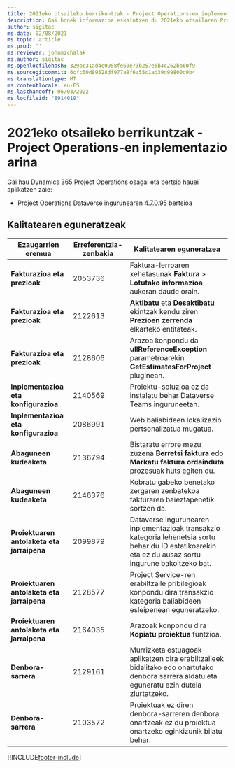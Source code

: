 ```yaml
---
title: 2021eko otsaileko berrikuntzak - Project Operations-en inplementazio arina
description: Gai honek informazioa eskaintzen du 2021eko otsailaren Project Operations inplementazio arinaren bertsioan eskuragarri dauden kalitate-eguneratzeei buruz.
author: sigitac
ms.date: 02/08/2021
ms.topic: article
ms.prod: ''
ms.reviewer: johnmichalak
ms.author: sigitac
ms.openlocfilehash: 329bc31ad4c0958fe60e73b257e6b4c262bb60f9
ms.sourcegitcommit: 6cfc50d89528df977a8f6a55c1ad39d99800d9b4
ms.translationtype: MT
ms.contentlocale: eu-ES
ms.lasthandoff: 06/03/2022
ms.locfileid: "8914019"
---
```

# <a name="whats-new-february-2021---project-operations-lite-deployment"></a>2021eko otsaileko berrikuntzak - Project Operations-en inplementazio arina

Gai hau Dynamics 365 Project Operations osagai eta bertsio hauei aplikatzen zaie:

  - Project Operations Dataverse ingurunearen 4.7.0.95 bertsioa

## <a name="quality-updates"></a>Kalitatearen eguneratzeak

| **Ezaugarrien eremua** | **Erreferentzia-zenbakia** | **Kalitatearen eguneratzea** |
| --- | --- | --- |
| **Fakturazioa eta prezioak** | 2053736 | Faktura-lerroaren xehetasunak **Faktura** > **Lotutako informazioa** aukeran daude orain. |
| **Fakturazioa eta prezioak** | 2122613 | **Aktibatu** eta **Desaktibatu** ekintzak kendu ziren **Prezioen zerrenda** elkarteko entitateak. |
| **Fakturazioa eta prezioak** | 2128606 | Arazoa konpondu da **ullReferenceException** parametroarekin **GetEstimatesForProject** pluginean. |
| **Inplementazioa eta konfigurazioa** | 2140569 | Proiektu-soluzioa ez da instalatu behar Dataverse Teams inguruneetan. |
| **Inplementazioa eta konfigurazioa** | 2086991 | Web baliabideen lokalizazio pertsonalizatua mugatua. |
| **Abaguneen kudeaketa** | 2136794 | Bistaratu errore mezu zuzena **Berretsi faktura** edo **Markatu faktura ordainduta** prozesuak huts egiten du. |
| **Abaguneen kudeaketa** | 2146376 | Kobratu gabeko benetako zergaren zenbatekoa fakturaren baieztapenetik sortzen da. |
| **Proiektuaren antolaketa eta jarraipena** | 2099879 | Dataverse ingurunearen inplementazioak transakzio kategoria lehenetsia sortu behar du ID estatikoarekin eta ez du ausaz sortu ingurune bakoitzeko bat. |
| **Proiektuaren antolaketa eta jarraipena** | 2128577 | Project Service-ren erabiltzaile pribilegioak konpondu dira transakzio kategoria baliabideen esleipenean eguneratzeko. |
| **Proiektuaren antolaketa eta jarraipena** | 2164035 | Arazoak konpondu dira **Kopiatu proiektua** funtzioa. |
| **Denbora-sarrera** | 2129161 | Murrizketa estuagoak aplikatzen dira erabiltzaileek bidalitako edo onartutako denbora sarrera aldatu eta eguneratu ezin dutela ziurtatzeko. |
| **Denbora-sarrera** | 2103572 | Proiektuak ez diren denbora-sarreren denbora onartzeak ez du proiektua onartzeko eginkizunik bilatu behar. |


[!INCLUDE[footer-include](../../includes/footer-banner.md)]